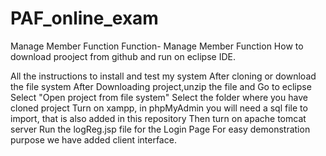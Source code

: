 # PAF_online_exam
Manage Member Function
Function- Manage Member Function How to download prooject from github and run on eclipse IDE.

All the instructions to install and test my system After cloning or download the file system After Downloading project,unzip the file and Go to eclipse Select "Open project from file system" Select the folder where you have cloned project Turn on xampp, in phpMyAdmin you will need a sql file to import, that is also added in this repository Then turn on apache tomcat server Run the logReg.jsp file for the Login Page For easy demonstration purpose we have added client interface.
